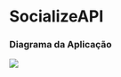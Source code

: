 # SocializeAPI


<h3>Diagrama da Aplicação</h3>
<img src="https://i.ibb.co/JB4b78K/imagem-2023-05-02-123621835.png" label="socialize diagram" with="100%"/>
